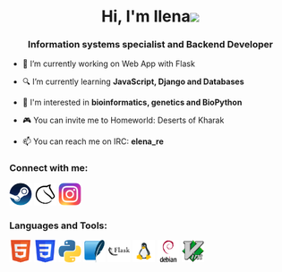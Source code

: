 <h1 align="center">Hi, I'm Ilena</a><img src="https://github.com/blackcater/blackcater/raw/main/images/Hi.gif" height="32"/></h1>
<h3 align="center">Information systems specialist and Backend Developer</h3>

- 🔭 I’m currently working on Web App with Flask

- 🔍 I’m currently learning <b>JavaScript, Django and Databases</b>

- 🧬 I'm interested in <b>bioinformatics, genetics and BioPython</b>

- 🎮 You can invite me to Homeworld: Deserts of Kharak

- 📫 You can reach me on IRC: <b>elena_re</b>

<h3>Connect with me:</h3>
<div>
  <a href = "https://steamcommunity.com/id/riful_re/" rel="nofollow"> <img src = "https://github.com/elenaperadze/elenaperadze/blob/main/icons/Steam_icon_logo.png" style="max-width: 100%;" width="40" height="40"></a>
  <a href = "https://lichess.org/@/riful_re" rel="nofollow"> <img src = "https://github.com/elenaperadze/elenaperadze/blob/main/icons/Lichess_Logo_2019.png" style="max-width: 100%;" width="40" height="40"></a>
  <a href = "https://www.instagram.com/ilena_reee/" rel="nofollow"> <img src = "https://github.com/elenaperadze/elenaperadze/blob/main/icons/Instagram_logo_2016.png" style="max-width: 100%;" width="40" height="40"></a>
</div>

<h3>Languages and Tools:</h3>
  <a href = "https://www.w3schools.com/html/default.asp" rel="nofollow"> <img src = "https://github.com/elenaperadze/elenaperadze/blob/main/icons/HTML5.svg" style="max-width: 100%;" width="40" height="40"></a>
  <a href = "https://www.w3schools.com/css/" rel="nofollow"> <img src = "https://github.com/elenaperadze/elenaperadze/blob/main/icons/CSS3.svg" style="max-width: 100%;" width="40" height="40"></a>
  <a href = "https://www.python.org/" rel="nofollow"> <img src = "https://github.com/elenaperadze/elenaperadze/blob/main/icons/python.svg" style="max-width: 100%;" width="40" height="40"></a>
    <a href = "https://docs.python.org/3/library/sqlite3.html" rel="nofollow"> <img src = "https://github.com/elenaperadze/elenaperadze/blob/main/icons/sqlite-original.svg" style="max-width: 100%;" width="40" height="40"></a>
  <a href = "https://flask.palletsprojects.com/en/2.3.x/" rel="nofollow"> <img src = "https://github.com/elenaperadze/elenaperadze/blob/main/icons/flask-original-wordmark.svg" style="max-width: 100%;" width="40" height="40"></a>
  <a href = "https://www.linux.org/" rel="nofollow"> <img src = "https://github.com/elenaperadze/elenaperadze/blob/main/icons/flat_linux.svg" style="max-width: 100%;" width="40" height="40"></a>
  <a href = "https://www.debian.org/index.en.html" rel="nofollow"> <img src = "https://github.com/elenaperadze/elenaperadze/blob/main/icons/debian-original-wordmark.svg" style="max-width: 100%;" width="40" height="40"></a>
  <a href = " " rel="nofollow"> <img src = "https://github.com/elenaperadze/elenaperadze/blob/main/icons/vim-original.svg" style="max-width: 100%;" width="40" height="40"></a>
</div>
